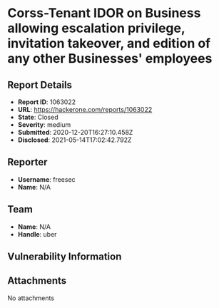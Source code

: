 # Corss-Tenant IDOR on Business allowing escalation privilege, invitation takeover, and edition of any other Businesses' employees

## Report Details
- **Report ID**: 1063022
- **URL**: https://hackerone.com/reports/1063022
- **State**: Closed
- **Severity**: medium
- **Submitted**: 2020-12-20T16:27:10.458Z
- **Disclosed**: 2021-05-14T17:02:42.792Z

## Reporter
- **Username**: freesec
- **Name**: N/A

## Team
- **Name**: N/A
- **Handle**: uber

## Vulnerability Information


## Attachments
No attachments
